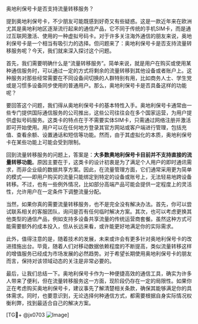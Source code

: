 奥地利保号卡是否支持流量转移服务？

提到奥地利保号卡，不少朋友可能既感到好奇又有些疑惑。这是一款近年来在欧洲尤其是奥地利地区逐渐流行起来的通信产品，它不同于传统的手机SIM卡，而是通过互联网激活、使用的一种虚拟号码卡。对于许多关注海外通信的朋友来说，奥地利保号卡是一个相当有吸引力的选择。但问题来了：奥地利保号卡是否支持流量转移服务呢？今天，我们就来深入探讨这个问题。

首先，我们需要明确什么是“流量转移服务”。简单来说，就是用户在购买或使用某种通信服务时，可以通过一定的方式将剩余的流量转移到其他设备或者账户上。这种服务对那些经常需要在不同设备间切换的人群特别有用，比如商务人士、学生党或是习惯多设备同步使用的普通用户。那么，奥地利保号卡是否具备这样的功能呢？

要回答这个问题，我们得从奥地利保号卡的基本特性入手。奥地利保号卡通常由一些专门提供国际通信服务的公司推出，这些公司往往会在多个国家运营，为用户提供虚拟号码服务。这类卡的特点在于不需要实体SIM卡，只需通过网络注册并激活即可开始使用。用户可以在任何地方登录其官方网站或客户端进行管理，包括充值、查看余额、设置通话和短信等功能。然而，由于其虚拟化的本质，奥地利保号卡在某些功能上可能会受到限制。

回到流量转移服务的问题上，答案是：**大多数奥地利保号卡目前并不支持直接的流量转移功能**。原因主要在于，这类卡的设计初衷是为了满足个人用户的即时通讯需求，而非企业级的数据共享方案。因此，在流量管理方面，它们通常采用更为简单的模式——即用户购买的流量只能绑定到特定的设备或账号上，无法轻易地跨设备转移。不过，也有一些例外情况，比如部分高端产品可能会提供一定程度上的灵活性，允许用户在一定条件下调整流量分配。

当然，如果你真的需要流量转移服务，也不是完全没有解决办法。首先，你可以尝试联系相关的客服团队，询问是否有任何临时解决方案。其次，也可以考虑更换其他类型的通信产品，例如支持多设备共享流量的传统运营商套餐。虽然这种方式可能需要额外的成本投入，但从长远来看，或许能更好地满足你的实际需求。

此外，值得注意的是，随着技术的发展，未来或许会有更多针对奥地利保号卡的改进措施出台。毕竟，随着人们对移动数据依赖程度的不断提高，类似流量转移这样的增值服务已经成为市场发展的必然趋势。对于希望长期使用奥地利保号卡的朋友而言，保持对该领域动态的关注是非常必要的。

最后，让我们总结一下。奥地利保号卡作为一种便捷高效的通信工具，确实为许多人带来了便利，但在流量转移服务这一方面，现阶段仍存在一定的局限性。如果你正在考虑购买奥地利保号卡，建议事先了解清楚相关条款，确保其能够满足你的具体需求。同时，也要意识到，无论选择何种通信方式，都需要根据自身实际情况权衡利弊，找到最适合自己的解决方案。

[TG💪+ @jx0703 ![Image](https://github.com/user-attachments/assets/dbca1d08-cadb-493c-b0ec-ad6f7a83f270)]